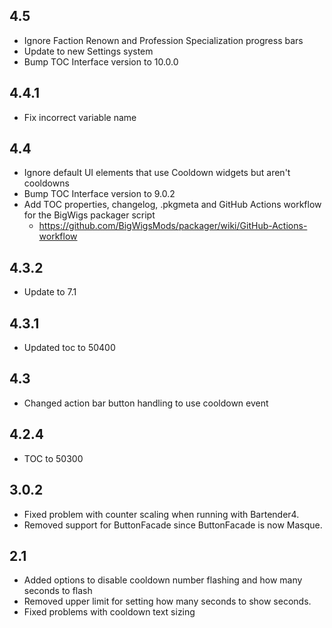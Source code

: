 ## 4.5
- Ignore Faction Renown and Profession Specialization progress bars
- Update to new Settings system
- Bump TOC Interface version to 10.0.0

## 4.4.1
- Fix incorrect variable name

## 4.4
- Ignore default UI elements that use Cooldown widgets but aren't cooldowns
- Bump TOC Interface version to 9.0.2
- Add TOC properties, changelog, .pkgmeta and GitHub Actions workflow for the BigWigs packager script
    - https://github.com/BigWigsMods/packager/wiki/GitHub-Actions-workflow

## 4.3.2
- Update to 7.1

## 4.3.1
- Updated toc to 50400

## 4.3
- Changed action bar button handling to use cooldown event

## 4.2.4
- TOC to 50300

## 3.0.2
- Fixed problem with counter scaling when running with Bartender4.
- Removed support for ButtonFacade since ButtonFacade is now Masque.

## 2.1
- Added options to disable cooldown number flashing and how many seconds to flash
- Removed upper limit for setting how many seconds to show seconds.
- Fixed problems with cooldown text sizing